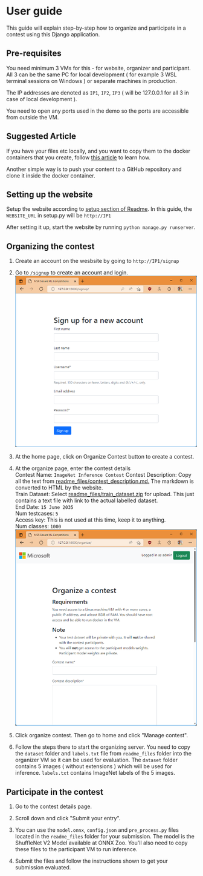 # User guide

This guide will explain step-by-step how to organize and participate in a contest using this Django application.

## Pre-requisites

You need minimum 3 VMs for this - for website, organizer and participant. All 3 can be the same PC for local development ( for example 3 WSL terminal sessions on Windows ) or separate machines in production.

The IP addresses are denoted as  `IP1`, `IP2`, `IP3` ( will be 127.0.0.1 for all 3 in case of local development ).

You need to open any ports used in the demo so the ports are accessible from outside the VM.

## Suggested Article

If you have your files etc locally, and you want to copy them to the docker containers that you create, follow [this article](https://www.geeksforgeeks.org/copying-files-to-and-from-docker-containers/) to learn how.

Another simple way is to push your content to a GitHub repository and clone it inside the docker container.

## Setting up the website

Setup the website according to [setup section of Readme](README.md#setup). In this guide, the `WEBSITE_URL` in setup.py will be `http://IP1`

After setting it up, start the website by running `python manage.py runserver`.

## Organizing the contest

1. Create an account on the wesbsite by going to `http://IP1/signup`

1. Go to `/signup` to create an account and login.  
![new-account](readme_files/new_account.png)

1. At the home page, click on Organize Contest button to create a contest.

1. At the organize page, enter the contest details  
Contest Name: `ImageNet Inference Contest`
Contest Description: Copy all the text from [readme_files/contest_description.md.](readme_files/contest_description.md) The markdown is converted to HTML by the website.  
Train Dataset: Select [readme_files/train_dataset.zip](readme_files/train_dataset.zip) for upload. This just contains a text file with link to the actual labelled dataset.  
End Date: `15 June 2035`  
Num testcases: `5`  
Access key: This is not used at this time, keep it to anything.  
Num classes: `1000`  
![readme_files/organize.png](readme_files/organize.png)

1. Click organize contest. Then go to home and click "Manage contest".

1. Follow the steps there to start the organizing server. You need to copy the `dataset` folder and `labels.txt` file from `readme_files` folder into the organizer VM so it can be used for evaluation. The `dataset` folder contains 5 images ( without extensions ) which will be used for inference. `labels.txt` contains ImageNet labels of the 5 images.



## Participate in the contest

1. Go to the contest details page.

1. Scroll down and click "Submit your entry".

1. You can use the `model.onnx`, `config.json` and `pre_process.py` files located in the `readme_files` folder for your submission. The model is the ShuffleNet V2 Model available at ONNX Zoo. You'll also need to copy these files to the participant VM to run inference.

1. Submit the files and follow the instructions shown to get your submission evaluated.

